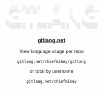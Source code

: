 <div align=center>

<a href="https://gitlang.net">
  <img src="docs/public/assets/img/gitlang.svg" style="height: 75px" alt="GitLang logo" />
</a>

### [gitlang.net](https://gitlang.net)

View language usage per repo

`gitlang.net/chiefmikey/gitlang`

or total by username

`gitlang.net/chiefmikey`

</div>
